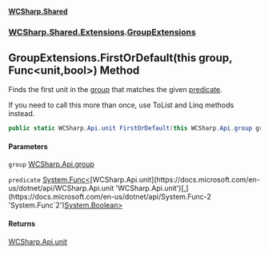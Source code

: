 #### [WCSharp.Shared](README.md 'README')
### [WCSharp.Shared.Extensions](WCSharp.Shared.Extensions.md 'WCSharp.Shared.Extensions').[GroupExtensions](WCSharp.Shared.Extensions.GroupExtensions.md 'WCSharp.Shared.Extensions.GroupExtensions')

## GroupExtensions.FirstOrDefault(this group, Func<unit,bool>) Method

Finds the first unit in the [group](WCSharp.Shared.Extensions.GroupExtensions.FirstOrDefault(thisWCSharp.Api.group,System.Func_WCSharp.Api.unit,bool_).md#WCSharp.Shared.Extensions.GroupExtensions.FirstOrDefault(thisWCSharp.Api.group,System.Func_WCSharp.Api.unit,bool_).group 'WCSharp.Shared.Extensions.GroupExtensions.FirstOrDefault(this WCSharp.Api.group, System.Func<WCSharp.Api.unit,bool>).group') that matches the given [predicate](WCSharp.Shared.Extensions.GroupExtensions.FirstOrDefault(thisWCSharp.Api.group,System.Func_WCSharp.Api.unit,bool_).md#WCSharp.Shared.Extensions.GroupExtensions.FirstOrDefault(thisWCSharp.Api.group,System.Func_WCSharp.Api.unit,bool_).predicate 'WCSharp.Shared.Extensions.GroupExtensions.FirstOrDefault(this WCSharp.Api.group, System.Func<WCSharp.Api.unit,bool>).predicate').  
  
If you need to call this more than once, use ToList and Linq methods instead.

```csharp
public static WCSharp.Api.unit FirstOrDefault(this WCSharp.Api.group group, System.Func<WCSharp.Api.unit,bool> predicate);
```
#### Parameters

<a name='WCSharp.Shared.Extensions.GroupExtensions.FirstOrDefault(thisWCSharp.Api.group,System.Func_WCSharp.Api.unit,bool_).group'></a>

`group` [WCSharp.Api.group](https://docs.microsoft.com/en-us/dotnet/api/WCSharp.Api.group 'WCSharp.Api.group')

<a name='WCSharp.Shared.Extensions.GroupExtensions.FirstOrDefault(thisWCSharp.Api.group,System.Func_WCSharp.Api.unit,bool_).predicate'></a>

`predicate` [System.Func&lt;](https://docs.microsoft.com/en-us/dotnet/api/System.Func-2 'System.Func`2')[WCSharp.Api.unit](https://docs.microsoft.com/en-us/dotnet/api/WCSharp.Api.unit 'WCSharp.Api.unit')[,](https://docs.microsoft.com/en-us/dotnet/api/System.Func-2 'System.Func`2')[System.Boolean](https://docs.microsoft.com/en-us/dotnet/api/System.Boolean 'System.Boolean')[&gt;](https://docs.microsoft.com/en-us/dotnet/api/System.Func-2 'System.Func`2')

#### Returns
[WCSharp.Api.unit](https://docs.microsoft.com/en-us/dotnet/api/WCSharp.Api.unit 'WCSharp.Api.unit')